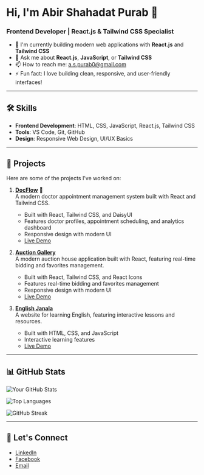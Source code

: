 # Hi, I'm Abir Shahadat Purab 👋

### Frontend Developer | React.js & Tailwind CSS Specialist

- 🌱 I'm currently building modern web applications with **React.js** and **Tailwind CSS**
- 💬 Ask me about **React.js**, **JavaScript**, or **Tailwind CSS**
- 📫 How to reach me: [a.s.purab0@gmail.com](mailto:a.s.purab0@gmail.com)
- ⚡ Fun fact: I love building clean, responsive, and user-friendly interfaces!

---

## 🛠️ Skills

- **Frontend Development**: HTML, CSS, JavaScript, React.js, Tailwind CSS
- **Tools**: VS Code, Git, GitHub
- **Design**: Responsive Web Design, UI/UX Basics

---

## 🚀 Projects

Here are some of the projects I've worked on:

1. **[DocFlow](https://github.com/Purab2001/DocFlow)** 🏥  
   A modern doctor appointment management system built with React and Tailwind CSS.

   - Built with React, Tailwind CSS, and DaisyUI
   - Features doctor profiles, appointment scheduling, and analytics dashboard
   - Responsive design with modern UI
   - [Live Demo](https://doc-flow.netlify.app/)

2. **[Auction Gallery](https://github.com/Purab2001/Auction-Gallery)**  
   A modern auction house application built with React, featuring real-time bidding and favorites management.

   - Built with React, Tailwind CSS, and React Icons
   - Features real-time bidding and favorites management
   - Responsive design with modern UI
   - [Live Demo](https://a-g-purab.netlify.app/)

3. **[English Janala](https://github.com/Purab2001/English_Janala)**  
   A website for learning English, featuring interactive lessons and resources.

   - Built with HTML, CSS, and JavaScript
   - Interactive learning features
   - [Live Demo](https://purab2001.github.io/English_Janala)

---

## 📊 GitHub Stats

![Your GitHub Stats](https://github-readme-stats.vercel.app/api?username=Purab2001&show_icons=true&theme=radical)

![Top Languages](https://github-readme-stats.vercel.app/api/top-langs/?username=Purab2001&layout=compact&theme=radical)

![GitHub Streak](https://github-readme-streak-stats.herokuapp.com/?user=Purab2001&theme=radical)

---

## 🌟 Let's Connect

- [LinkedIn](https://www.linkedin.com/in/abir-shahadat-purab-672bab343/)
- [Facebook](https://www.facebook.com/abir.shahadat.1/)
- [Email](mailto:a.s.purab0@gmail.com)

